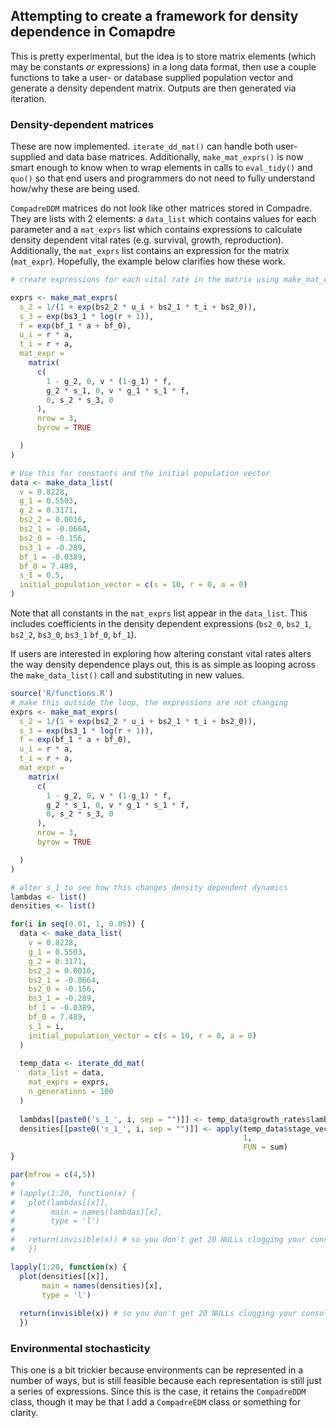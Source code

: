 
Attempting to create a framework for density dependence in Comapdre
-------------------------------------------------------------------

This is pretty experimental, but the idea is to store matrix elements (which may be constants *or* expressions) in a long data format, then use a couple functions to take a user- or database supplied population vector and generate a density dependent matrix. Outputs are then generated via iteration.

### Density-dependent matrices

These are now implemented. `iterate_dd_mat()` can handle both user-supplied and data base matrices. Additionally, `make_mat_exprs()` is now smart enough to know when to wrap elements in calls to `eval_tidy()` and `quo()` so that end users and programmers do not need to fully understand how/why these are being used.

`CompadreDDM` matrices do not look like other matrices stored in Compadre. They are lists with 2 elements: a `data_list` which contains values for each parameter and a `mat_exprs` list which contains expressions to calculate density dependent vital rates (e.g. survival, growth, reproduction). Additionally, the `mat_exprs` list contains an expression for the matrix (`mat_expr`). Hopefully, the example below clarifies how these work.

``` r
# create expressions for each vital rate in the matrix using make_mat_exprs()

exprs <- make_mat_exprs(
  s_2 = 1/(1 + exp(bs2_2 * u_i + bs2_1 * t_i + bs2_0)),
  s_3 = exp(bs3_1 * log(r + 1)),
  f = exp(bf_1 * a + bf_0),
  u_i = r * a,
  t_i = r + a,
  mat_expr =
    matrix(
      c(
        1 - g_2, 0, v * (1-g_1) * f,
        g_2 * s_1, 0, v * g_1 * s_1 * f,
        0, s_2 * s_3, 0
      ),
      nrow = 3,
      byrow = TRUE

  )
)

# Use this for constants and the initial population vector
data <- make_data_list(
  v = 0.8228,
  g_1 = 0.5503,
  g_2 = 0.3171,
  bs2_2 = 0.0016,
  bs2_1 = -0.0664,
  bs2_0 = -0.156,
  bs3_1 = -0.289,
  bf_1 = -0.0389,
  bf_0 = 7.489,
  s_1 = 0.5,
  initial_population_vector = c(s = 10, r = 0, a = 0)
)
```

Note that all constants in the `mat_exprs` list appear in the `data_list`. This includes coefficients in the density dependent expressions (`bs2_0`, `bs2_1`, `bs2_2`, `bs3_0`, `bs3_1` `bf_0`, `bf_1`).

If users are interested in exploring how altering constant vital rates alters the way density dependence plays out, this is as simple as looping across the `make_data_list()` call and substituting in new values.

``` r
source('R/functions.R')
# make this outside the loop, the expressions are not changing
exprs <- make_mat_exprs(
  s_2 = 1/(1 + exp(bs2_2 * u_i + bs2_1 * t_i + bs2_0)),
  s_3 = exp(bs3_1 * log(r + 1)),
  f = exp(bf_1 * a + bf_0),
  u_i = r * a,
  t_i = r + a,
  mat_expr =
    matrix(
      c(
        1 - g_2, 0, v * (1-g_1) * f,
        g_2 * s_1, 0, v * g_1 * s_1 * f,
        0, s_2 * s_3, 0
      ),
      nrow = 3,
      byrow = TRUE

  )
)

# alter s_1 to see how this changes density dependent dynamics
lambdas <- list()
densities <- list()

for(i in seq(0.01, 1, 0.05)) {
  data <- make_data_list(
    v = 0.8228,
    g_1 = 0.5503,
    g_2 = 0.3171,
    bs2_2 = 0.0016,
    bs2_1 = -0.0664,
    bs2_0 = -0.156,
    bs3_1 = -0.289,
    bf_1 = -0.0389,
    bf_0 = 7.489,
    s_1 = i,
    initial_population_vector = c(s = 10, r = 0, a = 0)
  )
  
  temp_data <- iterate_dd_mat(
    data_list = data,
    mat_exprs = exprs,
    n_generations = 100
  )
  
  lambdas[[paste0('s_1_', i, sep = "")]] <- temp_data$growth_rates$lambda
  densities[[paste0('s_1_', i, sep = "")]] <- apply(temp_data$stage_vectors[ ,2:3],
                                                    1, 
                                                    FUN = sum)
}

par(mfrow = c(4,5))
# 
# lapply(1:20, function(x) {
#   plot(lambdas[[x]], 
#        main = names(lambdas)[x],
#        type = 'l')
#   
#   return(invisible(x)) # so you don't get 20 NULLs clogging your console
#   })

lapply(1:20, function(x) {
  plot(densities[[x]], 
       main = names(densities)[x],
       type = 'l')
  
  return(invisible(x)) # so you don't get 20 NULLs clogging your console
  })
```

### Environmental stochasticity

This one is a bit trickier because environments can be represented in a number of ways, but is still feasible because each representation is still just a series of expressions. Since this is the case, it retains the `CompadreDDM` class, though it may be that I add a `CompadreEDM` class or something for clarity.
